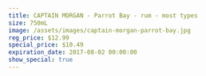 ```yaml
---
title: CAPTAIN MORGAN - Parrot Bay - rum - most types
size: 750mL
image: /assets/images/captain-morgan-parrot-bay.jpg
reg_price: $12.99
special_price: $10.49
expiration_date: 2017-08-02 00:00:00
show_special: true
---
```



